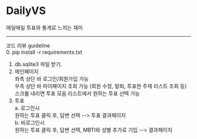 # DailyVS

매일매일 투표와 통계로 느끼는 재미

------------------
코드 리뷰 guideline </br>
0. pip install -r requirements.txt </br>
1. db.sqlite3 파일 받기. </br>
2. 메인페이지 </br>
    좌측 상단 바 로그인/회원가입 가능 </br>
    우측 상단 바 마이페이지 조회 가능 (회원 수정, 탈퇴, 투표한 주제 리스트 조회 등) </br>
    스크롤 내리면 투표 모음 리스트에서 원하는 투표 선택 가능 </br>
3. 투표 </br>
    a. 로그인시 </br>
        원하는 투표 클릭 후, 답변 선택 --> 투표 결과페이지 </br>
    b. 비로그인시 </br>
        원하는 투표 클릭 후, 답변 선택, MBTI와 성별 추가로 기입 --> 결과페이지 </br>



